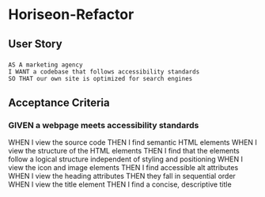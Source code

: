 # Horiseon-Refactor
## User Story 
### 
```
AS A marketing agency
I WANT a codebase that follows accessibility standards
SO THAT our own site is optimized for search engines
```
## Acceptance Criteria 
### GIVEN a webpage meets accessibility standards
WHEN I view the source code
THEN I find semantic HTML elements
WHEN I view the structure of the HTML elements
THEN I find that the elements follow a logical structure independent of styling and positioning
WHEN I view the icon and image elements
THEN I find accessible alt attributes
WHEN I view the heading attributes
THEN they fall in sequential order
WHEN I view the title element
THEN I find a concise, descriptive title

